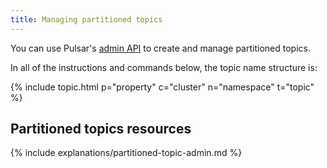 ```yaml
---
title: Managing partitioned topics
---
```


You can use Pulsar's [admin API](../../admin/AdminInterface) to create and manage partitioned topics.

In all of the instructions and commands below, the topic name structure is:

{% include topic.html p="property" c="cluster" n="namespace" t="topic" %}

## Partitioned topics resources

{% include explanations/partitioned-topic-admin.md %}
